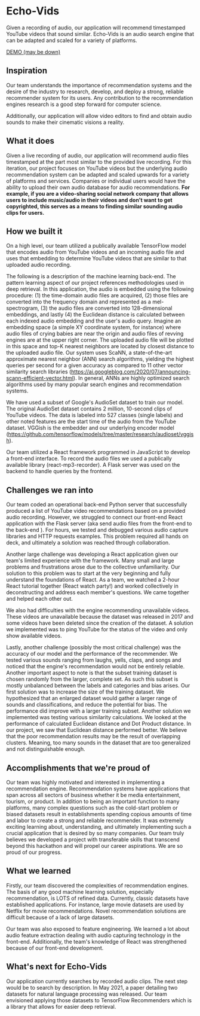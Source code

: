 # Echo-Vids
Given a recording of audio, our application will recommend timestamped YouTube videos that sound similar. Echo-Vids is an audio search engine that can be adapted and scaled for a variety of platforms.

[DEMO (may be down)
](https://SamVanderlinda.github.io)

## Inspiration
Our team understands the importance of recommendation systems and the desire of the industry to research, develop, and deploy a strong, reliable recommender system for its users. Any contribution to the recommendation engines research is a good step forward for computer science.

Additionally, our application will allow video editors to find and obtain audio sounds to make their cinematic visions a reality.  

## What it does
Given a live recording of audio, our application will recommend audio files timestamped at the part most similar to the provided live recording. For this iteration, our project focuses on YouTube videos but the underlying audio recommendation system can be adapted and scaled upwards for a variety of platforms and services. Companies or individual users would have the ability to upload their own audio database for audio recommendations. **For example, if you are a video-sharing social network company that allows users to include music/audio in their videos and don't want to get copyrighted, this serves as a means to finding similar sounding audio clips for users.**

## How we built it
On a high level, our team utilized a publically available TensorFlow model that encodes audio from YouTube videos and an incoming audio file and uses that embedding to determine YouTube videos that are similar to that uploaded audio recording. 

The following is a description of the machine learning back-end. The pattern learning aspect of our project references methodologies used in deep retrieval. In this application, the audio is embedded using the following procedure: (1) the time-domain audio files are acquired, (2) those files are converted into the frequency domain and represented as a mel-spectrogram, (3) the audio files are converted into 128-dimensional embeddings, and lastly (4) the Euclidean distance is calculated between each indexed audio embedding and the user's audio query. Imagine an embedding space (a simple XY coordinate system, for instance) where audio files of crying babies are near the origin and audio files of revving engines are at the upper right corner. The uploaded audio file will be plotted in this space and top-K nearest neighbors are located by closest distance to the uploaded audio file. Our system uses ScaNN, a state-of-the-art approximate nearest neighbor (ANN) search algorithms, yielding the highest queries per second for a given accuracy as compared to 11 other vector similarity search libraries (https://ai.googleblog.com/2020/07/announcing-scann-efficient-vector.html). In general, ANNs are highly optimized search algorithms used by many popular search engines and recommendation systems.

We have used a subset of Google's AudioSet dataset to train our model. The original AudioSet dataset contains 2 million, 10-second clips of YouTube videos. The data is labeled into 527 classes (single labels) and other noted features are the start time of the audio from the YouTube dataset. VGGish is the embedder and our underlying encoder model (https://github.com/tensorflow/models/tree/master/research/audioset/vggish). 

Our team utilized a React framework programmed in JavaScript to develop a front-end interface. To record the audio files we used a  publically available library (react-mp3-recorder). A Flask server was used on the backend to handle queries by the frontend.

## Challenges we ran into
Our team coded an operational back-end Python server that successfully produced a list of YouTube video recommendations based on a provided audio recording. However, we struggled to connect our front-end React application with the Flask server (aka send audio files from the front-end to the back-end ). For hours, we tested and debugged various audio capture libraries and HTTP requests examples. This problem required all hands on deck, and ultimately a solution was reached through collaboration.

Another large challenge was developing a React application given our team's limited experience with the framework. Many small and large problems and frustrations arose due to the collective unfamiliarity. Our solution to this problem was to start at the very beginning and fully understand the foundations of React. As a team, we watched a 2-hour React tutorial together (React watch party!) and worked collectively in deconstructing and address each member's questions. We came together and helped each other out. 

We also had difficulties with the engine recommending unavailable videos. These videos are unavailable because the dataset was released in 2017 and some videos have been deleted since the creation of the dataset. A solution we implemented was to ping YouTube for the status of the video and only show available videos.

Lastly, another challenge (possibly the most critical challenge) was the accuracy of our model and the performance of the recommender. We tested various sounds ranging from laughs, yells, claps, and songs and noticed that the engine's recommendation would not be entirely reliable.  Another important aspect to note is that the subset training dataset is chosen randomly from the larger, complete set. As such this subset is mostly unbalanced between the labels and categories and bias arises. Our first solution was to increase the size of the training dataset. We hypothesized that an enlarged dataset would gather a larger range of sounds and classifications, and reduce the potential for bias. The performance did improve with a larger training subset. Another solution we implemented was testing various similarity calculations. We looked at the performance of calculated Euclidean distance and Dot Product distance. In our project, we saw that Euclidean distance performed better. We believe that the poor recommendation results may be the result of overlapping clusters. Meaning, too many sounds in the dataset that are too generalized and not distinguishable enough.  

## Accomplishments that we're proud of
Our team was highly motivated and interested in implementing a recommendation engine. Recommendation systems have applications that span across all sectors of business whether it be media entertainment, tourism, or product. In addition to being an important function to many platforms, many complex questions such as the cold-start problem or biased datasets result in establishments spending copious amounts of time and labor to create a strong and reliable recommender. It was extremely exciting learning about, understanding, and ultimately implementing such a crucial application that is desired by so many companies. Our team truly believes we developed a project with transferable skills that transcend beyond this hackathon and will propel our career aspirations. We are so proud of our progress. 

## What we learned
Firstly, our team discovered the complexities of recommendation engines. The basis of any good machine learning solution, especially recommendation, is LOTS of refined data. Currently, classic datasets have established applications. For instance, large movie datasets are used by Netflix for movie recommendations. Novel recommendation solutions are difficult because of a lack of large datasets.  

Our team was also exposed to feature engineering. We learned a lot about audio feature extraction dealing with audio capturing technology in the front-end. Additionally, the team's knowledge of React was strengthened because of our front-end development. 

## What's next for Echo-Vids
Our application currently searches by recorded audio clips. The next step would be to search by description. In May 2021, a paper detailing two datasets for natural language processing was released. Our team envisioned applying those datasets to TensorFlow Recommenders which is a library that allows for easier deep retrieval.
